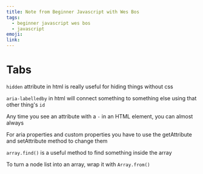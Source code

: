 ```yaml
---
title: Note from Beginner Javascript with Wes Bos
tags:
  - beginner javascript wes bos
  - javascript
emoji:
link:
---
```


# Tabs <!-- omit in toc -->

`hidden` attribute in html is really useful for hiding things without css

`aria-labelledby` in html will connect something to something else using that other thing's `id`

Any time you see an attribute with a `-` in an HTML element, you can almost always

For aria properties and custom properties you have to use the getAttribute and setAttribute method to change them

`array.find()` is a useful method to find something inside the array

To turn a node list into an array, wrap it with `Array.from()`